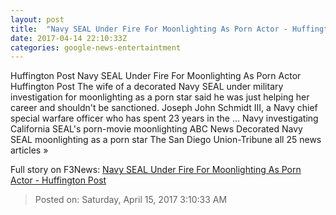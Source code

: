```yaml
---
layout: post
title:  "Navy SEAL Under Fire For Moonlighting As Porn Actor - Huffington Post"
date: 2017-04-14 22:10:33Z
categories: google-news-entertaintment
---
```


Huffington Post Navy SEAL Under Fire For Moonlighting As Porn Actor Huffington Post The wife of a decorated Navy SEAL under military investigation for moonlighting as a porn star said he was just helping her career and shouldn't be sanctioned. Joseph John Schmidt III, a Navy chief special warfare officer who has spent 23 years in the ... Navy investigating California SEAL's porn-movie moonlighting ABC News Decorated Navy SEAL moonlighting as a porn star The San Diego Union-Tribune all 25 news articles »


Full story on F3News: [Navy SEAL Under Fire For Moonlighting As Porn Actor - Huffington Post](http://www.f3nws.com/n/dfDKnH)

> Posted on: Saturday, April 15, 2017 3:10:33 AM
